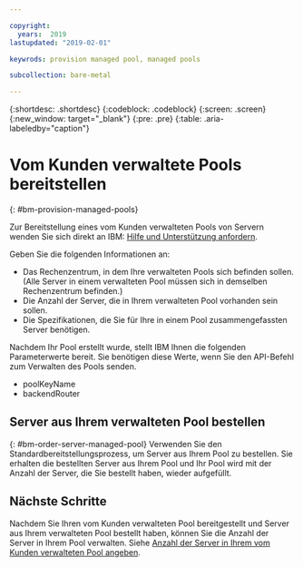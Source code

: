 ```yaml
---

copyright:
  years:  2019
lastupdated: "2019-02-01"

keywrods: provision managed pool, managed pools

subcollection: bare-metal

---
```


{:shortdesc: .shortdesc}
{:codeblock: .codeblock}
{:screen: .screen}
{:new_window: target="_blank"}
{:pre: .pre}
{:table: .aria-labeledby="caption"}

# Vom Kunden verwaltete Pools bereitstellen
{: #bm-provision-managed-pools}

Zur Bereitstellung eines vom Kunden verwalteten Pools von Servern wenden Sie sich direkt an IBM: [Hilfe und Unterstützung anfordern](/docs/bare-metal?topic=bare-metal-gettinghelp).

Geben Sie die folgenden Informationen an:
* Das Rechenzentrum, in dem Ihre verwalteten Pools sich befinden sollen. (Alle Server in einem verwalteten Pool müssen sich in demselben Rechenzentrum befinden.)
* Die Anzahl der Server, die in Ihrem verwalteten Pool vorhanden sein sollen.
* Die Spezifikationen, die Sie für Ihre in einem Pool zusammengefassten Server benötigen.

Nachdem Ihr Pool erstellt wurde, stellt IBM Ihnen die folgenden Parameterwerte bereit. Sie benötigen diese Werte, wenn Sie den API-Befehl zum Verwalten des Pools senden.
* poolKeyName
* backendRouter

## Server aus Ihrem verwalteten Pool bestellen
{: #bm-order-server-managed-pool}
Verwenden Sie den Standardbereitstellungsprozess, um Server aus Ihrem Pool zu bestellen. Sie erhalten die bestellten Server aus Ihrem Pool und Ihr Pool wird mit der Anzahl der Server, die Sie bestellt haben, wieder aufgefüllt.

## Nächste Schritte

Nachdem Sie Ihren vom Kunden verwalteten Pool bereitgestellt und Server aus Ihrem verwalteten Pool bestellt haben, können Sie die Anzahl der Server in Ihrem Pool verwalten. Siehe [Anzahl der Server in Ihrem vom Kunden verwalteten Pool angeben](/docs/bare-metal?topic=bare-metal-set-amount-servers-pool#set-amount-servers-pool).
